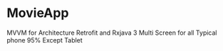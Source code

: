 # MovieApp
MVVM for Architecture 
Retrofit and Rxjava 3
Multi Screen for all Typical phone 95% Except Tablet
